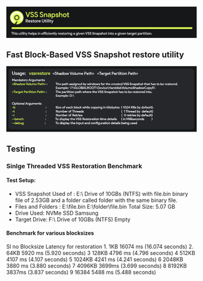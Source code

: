 ![screenshot](resources/gitbanner_cut.png)
## Fast Block-Based VSS Snapshot restore utility
![screenshot](resources/run.png)

## Testing

### Sinlge Threaded VSS Restoration Benchmark
#### Test Setup:
- VSS Snapshot Used of :  E:\ Drive of 10GBs (NTFS) with file.bin binary file of 2.53GB and a folder called folder with the same binary file.
- Files and Folders : E:\file.bin
                      E:\folder\file.bin
                      Total Size: 5.07 GB
- Drive Used: NVMe SSD Samsung
- Target Drive:  F:\ Drive of 10GBs (NTFS) Empty
#### Benchmark for various blocksizes
Sl no
Blocksize
Latency for restoration
1.
1KB
16074 ms (16.074 seconds)
2.
64KB
5920 ms (5.920 seconds)
3
128KB
4796 ms (4.796 seconds)
4
512KB
4107 ms (4.107 seconds)
5
1024KB
4241 ms (4.241 seconds)
6
2048KB
3880 ms (3.880 seconds)
7
4096KB
3699ms (3.699 seconds)
8
8192KB
3837ms (3.837 seconds)
9
16384
5488 ms (5.488 seconds)



